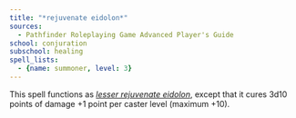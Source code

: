 ```yaml
---
title: "*rejuvenate eidolon*"
sources:
  - Pathfinder Roleplaying Game Advanced Player's Guide
school: conjuration
subschool: healing
spell_lists:
  - {name: summoner, level: 3}
---
```


This spell functions as [*lesser rejuvenate eidolon*](/spells/lesser-rejuvenate-eidolon/), except that it cures 3d10 points of damage +1 point per caster level (maximum +10).


